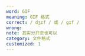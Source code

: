 ```yaml
---
word: GIF
meaning: GIF 格式
correct: / dʒɪf / 或 / ɡɪf /
wrong:
note: 其实分开念也可以
category: 文件格式
customized: 1
---
```

